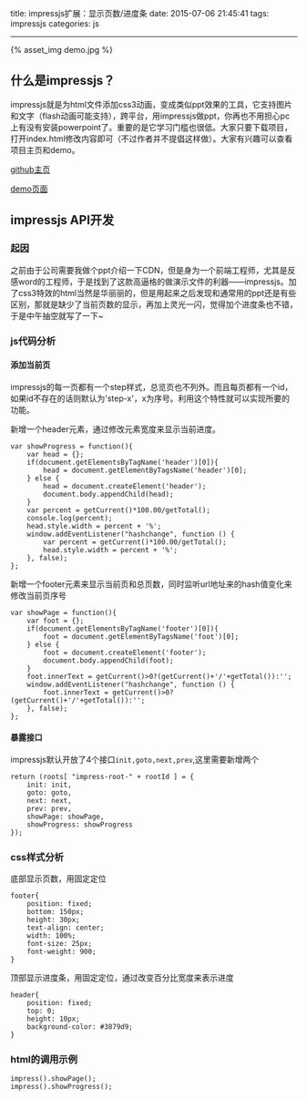 title: impressjs扩展：显示页数/进度条
date: 2015-07-06 21:45:41
tags: impressjs
categories: js

---

{% asset_img demo.jpg %}

## 什么是impressjs？

impressjs就是为html文件添加css3动画，变成类似ppt效果的工具，它支持图片和文字（flash动画可能支持），跨平台，用impressjs做ppt，你再也不用担心pc上有没有安装powerpoint了。重要的是它学习门槛也很低。大家只要下载项目，打开index.html修改内容即可（不过作者并不提倡这样做）。大家有兴趣可以查看项目主页和demo。

[github主页](https://github.com/impress/impress.js)

[demo页面](http://bartaz.github.io/impress.js/)
<!-- more -->
## impressjs API开发

### 起因

之前由于公司需要我做个ppt介绍一下CDN，但是身为一个前端工程师，尤其是反感word的工程师，于是找到了这款高逼格的做演示文件的利器——impressjs。加了css3特效的html当然是华丽丽的，但是用起来之后发现和通常用的ppt还是有些区别，那就是缺少了当前页数的显示，再加上灵光一闪，觉得加个进度条也不错，于是中午抽空就写了一下~

### js代码分析

#### 添加当前页

impressjs的每一页都有一个step样式，总览页也不列外。而且每页都有一个id，如果id不存在的话则默认为'step-x'，x为序号。利用这个特性就可以实现所要的功能。

新增一个header元素，通过修改元素宽度来显示当前进度。
```
var showProgress = function(){
    var head = {};
    if(document.getElementsByTagName('header')[0]){
        head = document.getElementByTagsName('header')[0];
    } else {
        head = document.createElement('header');
        document.body.appendChild(head);
    }
    var percent = getCurrent()*100.00/getTotal();
    console.log(percent);
    head.style.width = percent + '%';
    window.addEventListener("hashchange", function () {
        var percent = getCurrent()*100.00/getTotal();
        head.style.width = percent + '%';
    }, false);
};
```
新增一个footer元素来显示当前页和总页数，同时监听url地址来的hash值变化来修改当前页序号
```
var showPage = function(){
    var foot = {};
    if(document.getElementsByTagName('footer')[0]){
        foot = document.getElementByTagsName('foot')[0];
    } else {
        foot = document.createElement('footer');
        document.body.appendChild(foot);
    }
    foot.innerText = getCurrent()>0?(getCurrent()+'/'+getTotal()):'';
    window.addEventListener("hashchange", function () {
        foot.innerText = getCurrent()>0?(getCurrent()+'/'+getTotal()):'';
    }, false);
};
```
#### 暴露接口
impressjs默认开放了4个接口```init,goto,next,prev```,这里需要新增两个
```
return (roots[ "impress-root-" + rootId ] = {
    init: init,
    goto: goto,
    next: next,
    prev: prev,
    showPage: showPage,
    showProgress: showProgress
});
```
### css样式分析
底部显示页数，用固定定位
```
footer{
    position: fixed;
    bottom: 150px;
    height: 30px;
    text-align: center;
    width: 100%;
    font-size: 25px;
    font-weight: 900;
}
```

顶部显示进度条，用固定定位，通过改变百分比宽度来表示进度
```
header{
    position: fixed;
    top: 0;
    height: 10px;
    background-color: #3879d9;
}
```

### html的调用示例
```
impress().showPage();
impress().showProgress();
```